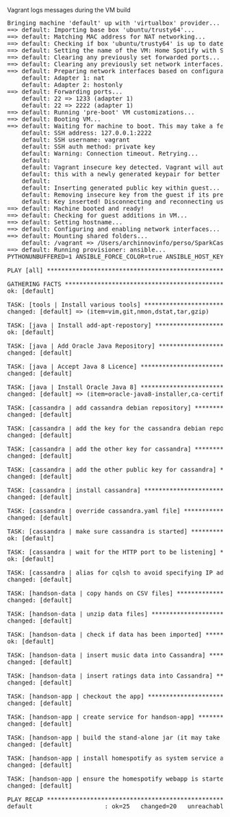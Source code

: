Vagrant logs messages during the VM build

<pre>
Bringing machine 'default' up with 'virtualbox' provider...
==> default: Importing base box 'ubuntu/trusty64'...
==> default: Matching MAC address for NAT networking...
==> default: Checking if box 'ubuntu/trusty64' is up to date...
==> default: Setting the name of the VM: Home Spotify with Spark & Cassandra
==> default: Clearing any previously set forwarded ports...
==> default: Clearing any previously set network interfaces...
==> default: Preparing network interfaces based on configuration...
    default: Adapter 1: nat
    default: Adapter 2: hostonly
==> default: Forwarding ports...
    default: 22 => 1233 (adapter 1)
    default: 22 => 2222 (adapter 1)
==> default: Running 'pre-boot' VM customizations...
==> default: Booting VM...
==> default: Waiting for machine to boot. This may take a few minutes...
    default: SSH address: 127.0.0.1:2222
    default: SSH username: vagrant
    default: SSH auth method: private key
    default: Warning: Connection timeout. Retrying...
    default:
    default: Vagrant insecure key detected. Vagrant will automatically replace
    default: this with a newly generated keypair for better security.
    default:
    default: Inserting generated public key within guest...
    default: Removing insecure key from the guest if its present...
    default: Key inserted! Disconnecting and reconnecting using new SSH key...
==> default: Machine booted and ready!
==> default: Checking for guest additions in VM...
==> default: Setting hostname...
==> default: Configuring and enabling network interfaces...
==> default: Mounting shared folders...
    default: /vagrant => /Users/archinnovinfo/perso/SparkCassandra_Vagrant
==> default: Running provisioner: ansible...
PYTHONUNBUFFERED=1 ANSIBLE_FORCE_COLOR=true ANSIBLE_HOST_KEY_CHECKING=false ANSIBLE_SSH_ARGS='-o UserKnownHostsFile=/dev/null -o ControlMaster=auto -o ControlPersist=60s' ansible-playbook --private-key=/Users/archinnovinfo/perso/SparkCassandra_Vagrant/.vagrant/machines/default/virtualbox/private_key --user=vagrant --connection=ssh --limit='default' --inventory-file=/Users/archinnovinfo/perso/SparkCassandra_Vagrant/.vagrant/provisioners/ansible/inventory playbook.yml

PLAY [all] ********************************************************************

GATHERING FACTS ***************************************************************
ok: [default]

TASK: [tools | Install various tools] *****************************************
changed: [default] => (item=vim,git,nmon,dstat,tar,gzip)

TASK: [java | Install add-apt-repostory] **************************************
ok: [default]

TASK: [java | Add Oracle Java Repository] *************************************
changed: [default]

TASK: [java | Accept Java 8 Licence] ******************************************
changed: [default]

TASK: [java | Install Oracle Java 8] ******************************************
changed: [default] => (item=oracle-java8-installer,ca-certificates,oracle-java8-set-default)

TASK: [cassandra | add cassandra debian repository] ***************************
changed: [default]

TASK: [cassandra | add the key for the cassandra debian repo] *****************
changed: [default]

TASK: [cassandra | add the other key for cassandra] ***************************
changed: [default]

TASK: [cassandra | add the other public key for cassandra] ********************
changed: [default]

TASK: [cassandra | install cassandra] *****************************************
changed: [default]

TASK: [cassandra | override cassandra.yaml file] ******************************
changed: [default]

TASK: [cassandra | make sure cassandra is started] ****************************
ok: [default]

TASK: [cassandra | wait for the HTTP port to be listening] ********************
ok: [default]

TASK: [cassandra | alias for cqlsh to avoid specifying IP address every time] ***
changed: [default]

TASK: [handson-data | copy hands on CSV files] ********************************
changed: [default]

TASK: [handson-data | unzip data files] ***************************************
changed: [default]

TASK: [handson-data | check if data has been imported] ************************
ok: [default]

TASK: [handson-data | insert music data into Cassandra] ***********************
changed: [default]

TASK: [handson-data | insert ratings data into Cassandra] ***********************
changed: [default]

TASK: [handson-app | checkout the app] ****************************************
changed: [default]

TASK: [handson-app | create service for handson-app] **************************
changed: [default]

TASK: [handson-app | build the stand-alone jar (it may take a while because SBT will download 111Mb of dependencies)] ***
changed: [default]

TASK: [handson-app | install homespotify as system service at priority 55 (after Cassandra, which is 50)] ***
changed: [default]

TASK: [handson-app | ensure the homespotify webapp is started] ****************
changed: [default]

PLAY RECAP ********************************************************************
default                    : ok=25   changed=20   unreachable=0    failed=0
</pre>
